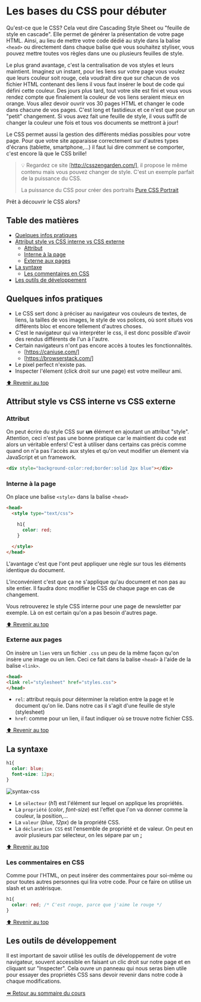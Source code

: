 <!-- omit in toc -->
# Les bases du CSS pour débuter

Qu'est-ce que le CSS? Cela veut dire Cascading Style Sheet ou "feuille de style en cascade". Elle permet de générer la présentation de votre page HTML. Ainsi, au lieu de mettre votre code dédié au style dans la balise `<head>` ou directement dans chaque balise que vous souhaitez styliser, vous pouvez mettre toutes vos règles dans une ou plusieurs feuilles de style.

Le plus grand avantage, c'est la centralisation de vos styles et leurs maintient. Imaginez un instant, pour les liens sur votre page vous voulez que leurs couleur soit rouge, cela voudrait dire que sur chacun de vos fichier HTML contenant des liens il vous faut insérer le bout de code qui défini cette couleur. Des jours plus tard, tout votre site est fini et vous vous rendez compte que finalement la couleur de vos liens seraient mieux en orange. Vous allez devoir ouvrir vos 30 pages HTML et changer le code dans chacune de vos pages. C'est long et fastidieux et ce n'est que pour un "petit" changement. Si vous avez fait une feuille de style, il vous suffit de changer la couleur une fois et tous vos documents se mettront à jour!

Le CSS permet aussi la gestion des différents médias possibles pour votre page. Pour que votre site apparaisse correctement sur d'autres types d'écrans (tablette, smartphone,...) il faut lui dire comment se comporter, c'est encore là que le CSS brille!

> :bulb: Regardez ce site [http://csszengarden.com/], il propose le même contenu mais vous pouvez changer de style. C'est un exemple parfait de la puissance du CSS.
> 
> La puissance du CSS pour créer des portraits [Pure CSS Portrait](https://diana-adrianne.com/)

Prêt à découvrir le CSS alors?

<!-- omit in toc -->
## Table des matières

- [Quelques infos pratiques](#quelques-infos-pratiques)
- [Attribut style vs CSS interne vs CSS externe](#attribut-style-vs-css-interne-vs-css-externe)
  - [Attribut](#attribut)
  - [Interne à la page](#interne-à-la-page)
  - [Externe aux pages](#externe-aux-pages)
- [La syntaxe](#la-syntaxe)
  - [Les commentaires en CSS](#les-commentaires-en-css)
- [Les outils de développement](#les-outils-de-développement)


## Quelques infos pratiques

- Le CSS sert donc à préciser au navigateur vos couleurs de textes, de liens, la tailles de vos images, le style de vos polices, où sont situés vos différents bloc et encore tellement d'autres choses.
- C'est le navigateur qui va interpréter le css, il est donc possible d'avoir des rendus différents de l'un à l'autre.
- Certain navigateurs n'ont pas encore accès à toutes les fonctionnalités.
  - [https://caniuse.com/]
  - [https://browserstack.com/]
- Le pixel perfect n'existe pas.
- Inspecter l'élement (click droit sur une page) est votre meilleur ami.

[:arrow_up: Revenir au top](#table-des-matières)

## Attribut style vs CSS interne vs CSS externe

### Attribut

On peut écrire du style CSS sur **un** élément en ajoutant un attribut "style". Attention, ceci n'est pas une bonne pratique car le maintient du code est alors un véritable enfers! C'est à utiliser dans certains cas précis comme quand on n'a pas l'accès aux styles et qu'on veut modifier un élement via JavaScript et un framework.

```html
<div style="background-color:red;border:solid 2px blue"></div>
```

### Interne à la page

On place une balise `<style>` dans la balise `<head>`

```html
<head>
  <style type="text/css">

    h1{
      color: red;
    }

  </style>
</head>
```

L'avantage c'est que l'ont peut appliquer une règle sur tous les  éléments identique du document.

L'inconvénient c'est que ça ne s'applique qu'au document et non pas au site entier. Il faudra donc modifier le CSS de chaque page en cas de changement.

Vous retrouverez le style CSS interne pour une page de newsletter par exemple. Là on est certain qu'on a pas besoin d'autres page.

[:arrow_up: Revenir au top](#table-des-matières)

### Externe aux pages

On insère un `lien` vers un fichier `.css` un peu de la même façon qu'on insère une image ou un lien. Ceci ce fait dans la balise `<head>` à l'aide de la balise `<link>`.

```html
<head>
<link rel="stylesheet" href="styles.css">
</head>
```

- `rel`: attribut requis pour déterminer la relation entre la page et le document qu'on lie. Dans notre cas il s'agit d'une feuille de style (stylesheet)
- `href`: comme pour un lien, il faut indiquer où se trouve notre fichier CSS.

[:arrow_up: Revenir au top](#table-des-matières)

## La syntaxe

```css
h1{
  color: blue;
  font-size: 12px;
}
```

![syntax-css](https://www.w3schools.com/css/img_selector.gif)

- Le `sélecteur` (*h1*) est l'élément sur lequel on applique les propriétés.
- La `propriété` (*color*, *font-size*) est l'effet que l'on va donner comme la couleur, la position,...
- La `valeur` (*blue*, *12px*) de la propriété CSS.
- La `déclaration CSS` est l'ensemble de propriété et de valeur. On peut en avoir plusieurs par sélecteur, on les sépare par un **;**

[:arrow_up: Revenir au top](#table-des-matières)

### Les commentaires en CSS

Comme pour l'HTML, on peut insérer des commentaires pour soi-même ou pour toutes autres personnes qui lira votre code. Pour ce faire on utilise un slash et un astérisque.

```css
h1{
  color: red; /* C'est rouge, parce que j'aime le rouge */
}
```

[:arrow_up: Revenir au top](#table-des-matières)

## Les outils de développement

Il est important de savoir utilisé les outils de développement de votre navigateur, souvent accessible en faisant un clic droit sur notre page et en cliquant sur "Inspecter". Cela ouvre un panneau qui nous seras bien utile pour essayer des propriétés CSS sans devoir revenir dans notre code à chaque modifications.

[:rewind: Retour au sommaire du cours](./README.md#table-des-matières)
